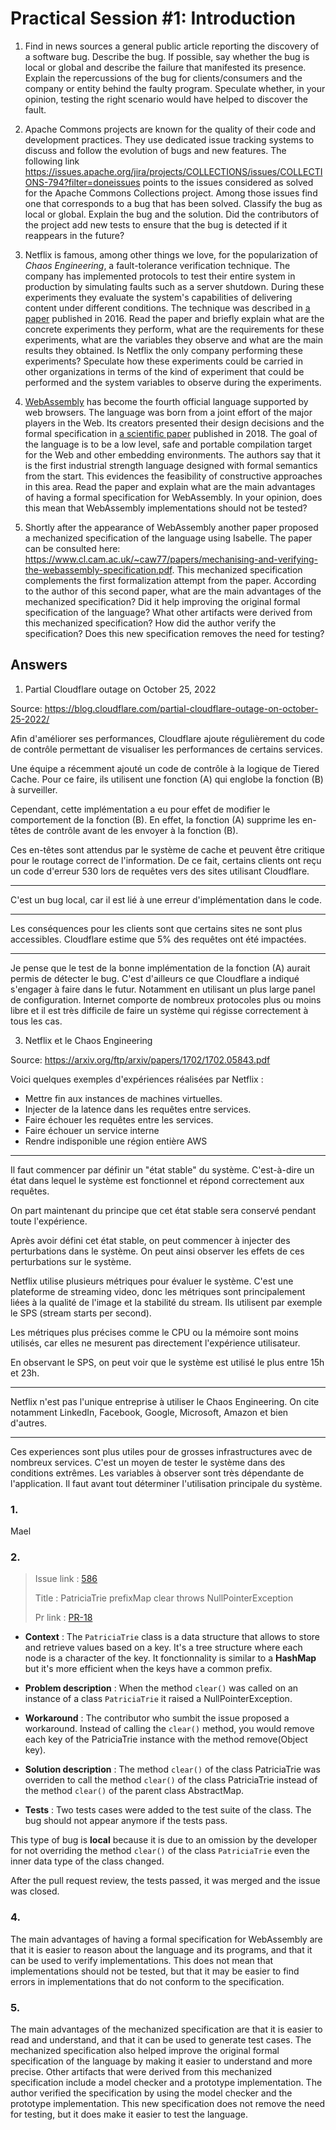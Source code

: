 # Practical Session #1: Introduction

1. Find in news sources a general public article reporting the discovery of a software bug. Describe the bug. If possible, say whether the bug is local or global and describe the failure that manifested its presence. Explain the repercussions of the bug for clients/consumers and the company or entity behind the faulty program. Speculate whether, in your opinion, testing the right scenario would have helped to discover the fault.

2. Apache Commons projects are known for the quality of their code and development practices. They use dedicated issue tracking systems to discuss and follow the evolution of bugs and new features. The following link https://issues.apache.org/jira/projects/COLLECTIONS/issues/COLLECTIONS-794?filter=doneissues points to the issues considered as solved for the Apache Commons Collections project. Among those issues find one that corresponds to a bug that has been solved. Classify the bug as local or global. Explain the bug and the solution. Did the contributors of the project add new tests to ensure that the bug is detected if it reappears in the future?

3. Netflix is famous, among other things we love, for the popularization of *Chaos Engineering*, a fault-tolerance verification technique. The company has implemented protocols to test their entire system in production by simulating faults such as a server shutdown. During these experiments they evaluate the system's capabilities of delivering content under different conditions. The technique was described in [a paper](https://arxiv.org/ftp/arxiv/papers/1702/1702.05843.pdf) published in 2016. Read the paper and briefly explain what are the concrete experiments they perform, what are the requirements for these experiments, what are the variables they observe and what are the main results they obtained. Is Netflix the only company performing these experiments? Speculate how these experiments could be carried in other organizations in terms of the kind of experiment that could be performed and the system variables to observe during the experiments.

4. [WebAssembly](https://webassembly.org/) has become the fourth official language supported by web browsers. The language was born from a joint effort of the major players in the Web. Its creators presented their design decisions and the formal specification in [a scientific paper](https://people.mpi-sws.org/~rossberg/papers/Haas,%20Rossberg,%20Schuff,%20Titzer,%20Gohman,%20Wagner,%20Zakai,%20Bastien,%20Holman%20-%20Bringing%20the%20Web%20up%20to%20Speed%20with%20WebAssembly.pdf) published in 2018. The goal of the language is to be a low level, safe and portable compilation target for the Web and other embedding environments. The authors say that it is the first industrial strength language designed with formal semantics from the start. This evidences the feasibility of constructive approaches in this area. Read the paper and explain what are the main advantages of having a formal specification for WebAssembly. In your opinion, does this mean that WebAssembly implementations should not be tested? 

5.  Shortly after the appearance of WebAssembly another paper proposed a mechanized specification of the language using Isabelle. The paper can be consulted here: https://www.cl.cam.ac.uk/~caw77/papers/mechanising-and-verifying-the-webassembly-specification.pdf. This mechanized specification complements the first formalization attempt from the paper. According to the author of this second paper, what are the main advantages of the mechanized specification? Did it help improving the original formal specification of the language? What other artifacts were derived from this mechanized specification? How did the author verify the specification? Does this new specification removes the need for testing?

## Answers

1. Partial Cloudflare outage on October 25, 2022

Source: https://blog.cloudflare.com/partial-cloudflare-outage-on-october-25-2022/

Afin d'améliorer ses performances, Cloudflare ajoute régulièrement du code de contrôle permettant
de visualiser les performances de certains services.

Une équipe a récemment ajouté un code de contrôle à la logique de Tiered Cache.
Pour ce faire, ils utilisent une fonction (A) qui englobe la fonction (B) à surveiller.

Cependant, cette implémentation a eu pour effet de modifier le comportement de la fonction (B).
En effet, la fonction (A) supprime les en-têtes de contrôle avant de les envoyer à la fonction (B).

Ces en-têtes sont attendus par le système de cache et peuvent être critique pour le routage correct de l'information.
De ce fait, certains clients ont reçu un code d'erreur 530 lors de requêtes vers des sites utilisant Cloudflare.

---

C'est un bug local, car il est lié à une erreur d'implémentation dans le code.

---

Les conséquences pour les clients sont que certains sites ne sont plus accessibles. Cloudflare estime que 5% des requêtes ont été impactées.

---

Je pense que le test de la bonne implémentation de la fonction (A) aurait permis de détecter le bug.
C'est d'ailleurs ce que Cloudflare a indiqué s'engager à faire dans le futur. Notamment en utilisant un plus large panel de configuration.
Internet comporte de nombreux protocoles plus ou moins libre et il est très difficile de faire un système qui régisse correctement à tous les cas.

3. Netflix et le Chaos Engineering

Source: https://arxiv.org/ftp/arxiv/papers/1702/1702.05843.pdf

Voici quelques exemples d'expériences réalisées par Netflix :
- Mettre fin aux instances de machines virtuelles.
- Injecter de la latence dans les requêtes entre services.
- Faire échouer les requêtes entre les services.
- Faire échouer un service interne
- Rendre indisponible une région entière AWS

---

Il faut commencer par définir un "état stable" du système.
C'est-à-dire un état dans lequel le système est fonctionnel et répond correctement aux requêtes.

On part maintenant du principe que cet état stable sera conservé pendant toute l'expérience.

Après avoir défini cet état stable, on peut commencer à injecter des perturbations dans le système. 
On peut ainsi observer les effets de ces perturbations sur le système.

Netflix utilise plusieurs métriques pour évaluer le système. C'est une plateforme de streaming video, 
donc les métriques sont principalement liées à la qualité de l'image et la stabilité du stream.
Ils utilisent par exemple le SPS (stream starts per second).

Les métriques plus précises comme le CPU ou la mémoire sont moins utilisés, car elles ne mesurent pas directement l'expérience utilisateur.

En observant le SPS, on peut voir que le système est utilisé le plus entre 15h et 23h.

---

Netflix n'est pas l'unique entreprise à utiliser le Chaos Engineering. 
On cite notamment LinkedIn, Facebook, Google, Microsoft, Amazon et bien d'autres.

---

Ces experiences sont plus utiles pour de grosses infrastructures avec de nombreux services.
C'est un moyen de tester le système dans des conditions extrêmes.
Les variables à observer sont très dépendante de l'application. 
Il faut avant tout déterminer l'utilisation principale du système.

### 1.

Mael
<!-- On November 24, 2021, a vulnerability was discovered in Log4j, an open-source logging library owned by Apache used by Java applications and services on the web. This library has been around since 2001 and is widely used. 

sources :
- [ncsc.gov.uk](https://www.ncsc.gov.uk/information/log4j-vulnerability-what-everyone-needs-to-know)
- [upgard.com](https://www.upguard.com/blog/apache-log4j-vulnerability) -->



### 2. 

> Issue link : [586](https://issues.apache.org/jira/browse/COLLECTIONS-586)
> 
> Title : PatriciaTrie prefixMap clear throws NullPointerException
> 
> Pr link : [PR-18](https://github.com/apache/commons-collections/pull/18)

- **Context** :
  The `PatriciaTrie` class is a data structure that allows to store and retrieve values based on a key. It's a tree structure where each node is a character of the key. It fonctionnality is similar to a **HashMap** but it's more efficient when the keys have a common prefix.
  
- **Problem description** : When the method `clear()` was called on an instance of a class `PatriciaTrie` it raised a NullPointerException.

- **Workaround** : The contributor who sumbit the issue proposed a workaround. Instead of calling the `clear()` method, you would remove each key of the PatriciaTrie instance with the method remove(Object key).

- **Solution description** : The method `clear()` of the class PatriciaTrie was overriden to call the method `clear()` of the class PatriciaTrie instead of the method `clear()` of the parent class AbstractMap.

- **Tests** : Two tests cases were added to the test suite of the class. The bug should not appear anymore if the tests pass.

This type of bug is **local** because it is due to an omission by the developer for not overriding the method `clear()` of the class `PatriciaTrie` even the inner data type of the class changed.

After the pull request review, the tests passed, it was merged and the issue was closed.




### 4. 

The main advantages of having a formal specification for WebAssembly are that it is easier to reason about the language and its programs, and that it can be used to verify implementations. This does not mean that implementations should not be tested, but that it may be easier to find errors in implementations that do not conform to the specification.

### 5.


The main advantages of the mechanized specification are that it is easier to read and understand, and that it can be used to generate test cases. The mechanized specification also helped improve the original formal specification of the language by making it easier to understand and more precise. Other artifacts that were derived from this mechanized specification include a model checker and a prototype implementation. The author verified the specification by using the model checker and the prototype implementation. This new specification does not remove the need for testing, but it does make it easier to test the language.